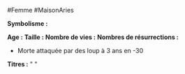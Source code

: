 #Femme #MaisonAries 

**Symbolisme :** 

**Age :**
**Taille :**
**Nombre de vies :**
**Nombres de résurrections :**
- Morte attaquée par des loup à 3 ans en -30

**Titres :** 
"
"

